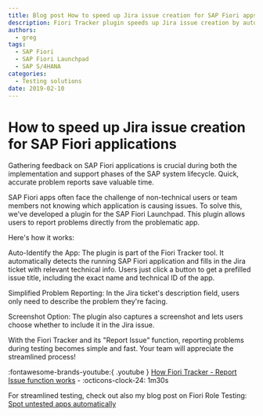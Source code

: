```yaml
---
title: Blog post How to speed up Jira issue creation for SAP Fiori apps
description: Fiori Tracker plugin speeds up Jira issue creation by auto-identifying the app and pre-filling technical details in SAP Fiori Launchpad
authors:
  - greg
tags:
  - SAP Fiori
  - SAP Fiori Launchpad
  - SAP S/4HANA
categories:
  - Testing solutions
date: 2019-02-10
---
```



# How to speed up Jira issue creation for SAP Fiori applications

Gathering feedback on SAP Fiori applications is crucial during both the implementation and support phases of the SAP system lifecycle. Quick, accurate problem reports save valuable time.

<!-- more -->

SAP Fiori apps often face the challenge of non-technical users or team members not knowing which application is causing issues. To solve this, we've developed a plugin for the SAP Fiori Launchpad. This plugin allows users to report problems directly from the problematic app.

Here's how it works:

Auto-Identify the App: The plugin is part of the Fiori Tracker tool. It automatically detects the running SAP Fiori application and fills in the Jira ticket with relevant technical info. Users just click a button to get a prefilled issue title, including the exact name and technical ID of the app.

Simplified Problem Reporting: In the Jira ticket's description field, users only need to describe the problem they're facing.

Screenshot Option: The plugin also captures a screenshot and lets users choose whether to include it in the Jira issue.

With the Fiori Tracker and its "Report Issue" function, reporting problems during testing becomes simple and fast. Your team will appreciate the streamlined process!

:fontawesome-brands-youtube:{ .youtube } [How Fiori Tracker - Report Issue function works](https://youtu.be/adMJJYTxhks?si=xt0QxRs2tVMbRvTI) - :octicons-clock-24: 1m30s

For streamlined testing, check out also my blog post on Fiori Role Testing: [Spot untested apps automatically](0008-fiori-role-testing.md)